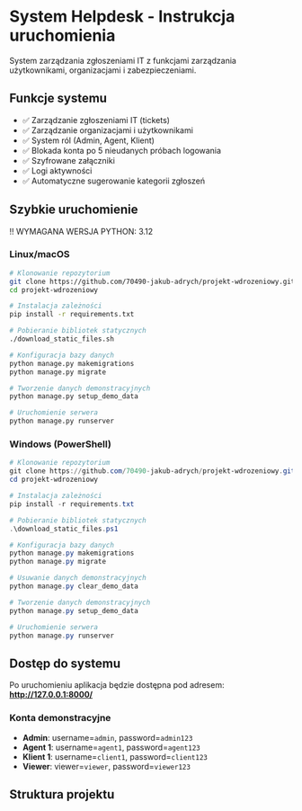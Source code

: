 # System Helpdesk - Instrukcja uruchomienia

System zarządzania zgłoszeniami IT z funkcjami zarządzania użytkownikami, organizacjami i zabezpieczeniami.

## Funkcje systemu

- ✅ Zarządzanie zgłoszeniami IT (tickets)
- ✅ Zarządzanie organizacjami i użytkownikami
- ✅ System ról (Admin, Agent, Klient)
- ✅ Blokada konta po 5 nieudanych próbach logowania
- ✅ Szyfrowane załączniki
- ✅ Logi aktywności
- ✅ Automatyczne sugerowanie kategorii zgłoszeń

## Szybkie uruchomienie

!! WYMAGANA WERSJA PYTHON: 3.12

### Linux/macOS
```bash
# Klonowanie repozytorium
git clone https://github.com/70490-jakub-adrych/projekt-wdrozeniowy.git
cd projekt-wdrozeniowy

# Instalacja zależności
pip install -r requirements.txt

# Pobieranie bibliotek statycznych
./download_static_files.sh

# Konfiguracja bazy danych
python manage.py makemigrations
python manage.py migrate

# Tworzenie danych demonstracyjnych
python manage.py setup_demo_data

# Uruchomienie serwera
python manage.py runserver
```

### Windows (PowerShell)
```powershell
# Klonowanie repozytorium
git clone https://github.com/70490-jakub-adrych/projekt-wdrozeniowy.git
cd projekt-wdrozeniowy

# Instalacja zależności
pip install -r requirements.txt

# Pobieranie bibliotek statycznych
.\download_static_files.ps1

# Konfiguracja bazy danych
python manage.py makemigrations
python manage.py migrate

# Usuwanie danych demonstracyjnych
python manage.py clear_demo_data

# Tworzenie danych demonstracyjnych
python manage.py setup_demo_data

# Uruchomienie serwera
python manage.py runserver
```

## Dostęp do systemu

Po uruchomieniu aplikacja będzie dostępna pod adresem: **http://127.0.0.1:8000/**

### Konta demonstracyjne

- **Admin**: username=`admin`, password=`admin123`
- **Agent 1**: username=`agent1`, password=`agent123`
- **Klient 1**: username=`client1`, password=`client123`
- **Viewer**: viewer=`viewer`, password=`viewer123`

## Struktura projektu
